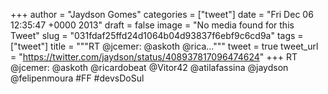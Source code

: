 
+++
author = "Jaydson Gomes"
categories = ["tweet"]
date = "Fri Dec 06 12:35:47 +0000 2013"
draft = false
image = "No media found for this Tweet"
slug = "031fdaf25ffd24d1064b04d93837f6ebf9c6cd9a"
tags = ["tweet"]
title = """RT @jcemer: @askoth @rica..."""
tweet = true
tweet_url = "https://twitter.com/jaydson/status/408937817096474624"
+++
RT @jcemer: @askoth @ricardobeat @Vitor42 @atilafassina @jaydson @felipenmoura #FF #devsDoSul
